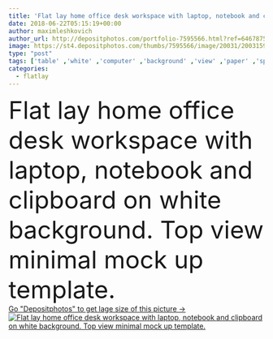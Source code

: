```yaml
---
title: 'Flat lay home office desk workspace with laptop, notebook and clipboard on white background. Top view minimal mock up template.'
date: 2018-06-22T05:15:19+00:00
author: maximleshkovich
author_url: http://depositphotos.com/portfolio-7595566.html?ref=64678756
image: https://st4.depositphotos.com/thumbs/7595566/image/20031/200315902/api_thumb_450.jpg?forcejpeg=true
type: "post"
tags: ['table' ,'white' ,'computer' ,'background' ,'view' ,'paper' ,'space' ,'business' ,'empty' ,'art' ,'female' ,'up' ,'modern' ,'office' ,'lay' ,'blank' ,'text' ,'home' ,'keyboard' ,'laptop' ,'flat' ,'lifestyle' ,'work' ,'desk' ,'clean' ,'pencil' ,'template' ,'styled' ,'top' ,'artist' ,'header' ,'social' ,'workspace' ,'hero' ,'stationery' ,'minimalism' ,'calligraphy' ,'blog' ,'clipboard' ,'minimal' ,'mockup' ,'mock' ,'freelance' ,'blog background' ,'flatlay' ]
categories: 
  - flatlay
---
```

<div aling="center">
            <font size="60"> Flat lay home office desk workspace with laptop, notebook and clipboard on white background. Top view minimal mock up template.</font>   
</div>
<div>
    <a href='https://depositphotos.com/200315902/stock-photo-flat-lay-home-office-desk.html?ref=64678756' target=_blank > Go "Depositphotos" to get lage size of this picture ->
        <img href='https://depositphotos.com/200315902/stock-photo-flat-lay-home-office-desk.html?ref=64678756' src='https://st4.depositphotos.com/7595566/20031/i/950/depositphotos_200315902-stock-photo-flat-lay-home-office-desk.jpg?forcejpeg=true' alt='Flat lay home office desk workspace with laptop, notebook and clipboard on white background. Top view minimal mock up template.' >
    </a>
</div>
